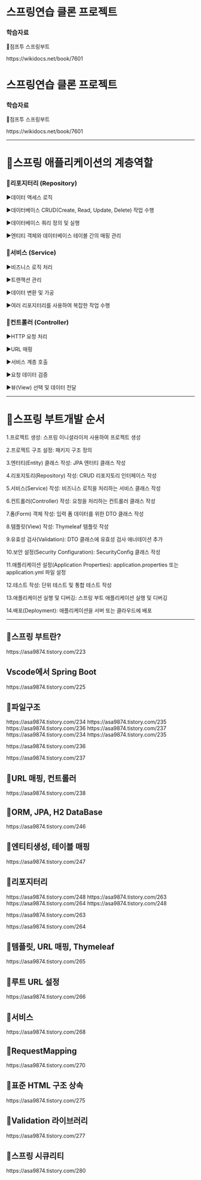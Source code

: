 <h1>스프링연습 클론 프로젝트</h1>
<h3>학습자료</h3>
<p>🍕점프투 스프링부트</p>
<p>https://wikidocs.net/book/7601</p>
<h1>스프링연습 클론 프로젝트</h1>
<h3>학습자료</h3>
<p>🍕점프투 스프링부트</p>
<p>https://wikidocs.net/book/7601</p>
<hr>


<h1>🍃스프링 애플리케이션의 계층역할</h1>
<h3>🧀리포지터리 (Repository)</h3>
<p>▶데이터 액세스 로직</p>
<p>▶데이터베이스 CRUD(Create, Read, Update, Delete) 작업 수행</p>
<p>▶데이터베이스 쿼리 정의 및 실행</p>
<p>▶엔티티 객체와 데이터베이스 테이블 간의 매핑 관리</p>

<h3>🧀서비스 (Service)</h3>
<p>▶비즈니스 로직 처리</p>
<p>▶트랜잭션 관리</p>
<p>▶데이터 변환 및 가공</p>
<p>▶여러 리포지터리를 사용하여 복잡한 작업 수행</p>


<h3>🧀컨트롤러 (Controller)</h3>
<p>▶HTTP 요청 처리</p>
<p>▶URL 매핑</p>
<p>▶서비스 계층 호출</p>
<p>▶요청 데이터 검증</p>
<p>▶뷰(View) 선택 및 데이터 전달</p>

<hr>
<h1>🍃스프링 부트개발 순서</h1>
<p>1.프로젝트 생성: 스프링 이니셜라이저 사용하여 프로젝트 생성</p>
<p>2.프로젝트 구조 설정: 패키지 구조 정의</p>
<p>3.엔터티(Entity) 클래스 작성: JPA 엔터티 클래스 작성</p>
<p>4.리포지토리(Repository) 작성: CRUD 리포지토리 인터페이스 작성</p>
<p>5.서비스(Service) 작성: 비즈니스 로직을 처리하는 서비스 클래스 작성</p>
<p>6.컨트롤러(Controller) 작성: 요청을 처리하는 컨트롤러 클래스 작성</p>
<p>7.폼(Form) 객체 작성: 입력 폼 데이터를 위한 DTO 클래스 작성</p>
<p>8.템플릿(View) 작성: Thymeleaf 템플릿 작성</p>
<p>9.유효성 검사(Validation): DTO 클래스에 유효성 검사 애너테이션 추가</p>
<p>10.보안 설정(Security Configuration): SecurityConfig 클래스 작성</p>
<p>11.애플리케이션 설정(Application Properties): application.properties 또는 application.yml 파일 설정</p>
<p>12.테스트 작성: 단위 테스트 및 통합 테스트 작성</p>
<p>13.애플리케이션 실행 및 디버깅: 스프링 부트 애플리케이션 실행 및 디버깅</p>
<p>14.배포(Deployment): 애플리케이션을 서버 또는 클라우드에 배포</p>
<hr>
<h2>🍃스프링 부트란?</h2>
https://asa9874.tistory.com/223

<h2>Vscode에서 Spring Boot</h2>
https://asa9874.tistory.com/225

<h2>🍃파일구조</h2>
https://asa9874.tistory.com/234
https://asa9874.tistory.com/235
https://asa9874.tistory.com/236
https://asa9874.tistory.com/237
https://asa9874.tistory.com/234</>
https://asa9874.tistory.com/235</p>
https://asa9874.tistory.com/236</p>
https://asa9874.tistory.com/237</p>


<h2>🍃URL 매핑, 컨트롤러</h2>
https://asa9874.tistory.com/238


<h2>🍃ORM, JPA, H2 DataBase</h2>
https://asa9874.tistory.com/246

<h2>🍃엔티티생성, 테이블 매핑</h2>
https://asa9874.tistory.com/247

<h2>🍃리포지터리</h2>
https://asa9874.tistory.com/248
https://asa9874.tistory.com/263
https://asa9874.tistory.com/264
https://asa9874.tistory.com/248</p>
https://asa9874.tistory.com/263</p>
https://asa9874.tistory.com/264</p>


<h2>🍃템플릿, URL 매핑, Thymeleaf</h2>
https://asa9874.tistory.com/265

<h2>🍃루트 URL 설정</h2>
https://asa9874.tistory.com/266

<h2>🍃서비스</h2>
https://asa9874.tistory.com/268


<h2>🍃RequestMapping</h2>
https://asa9874.tistory.com/270

<h2>🍃표준 HTML 구조 상속</h2>
https://asa9874.tistory.com/275

<h2>🍃Validation 라이브러리</h2>
https://asa9874.tistory.com/277

<h2>🍃스프링 시큐리티</h2>
https://asa9874.tistory.com/280
